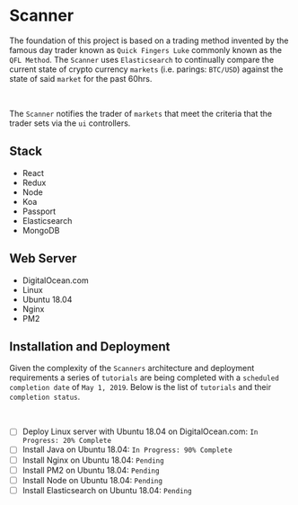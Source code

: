 # Scanner

The foundation of this project is based on a trading method invented by the famous day trader known as `Quick Fingers Luke` commonly known as the `QFL Method`. The `Scanner` uses `Elasticsearch` to continually compare the current state of crypto currency `markets` (i.e. parings: `BTC/USD`) against the state of said `market` for the past 60hrs.

<br/>

The `Scanner` notifies the trader of `markets` that meet the criteria that the trader sets via the `ui` controllers.

## Stack

- React
- Redux
- Node
- Koa
- Passport
- Elasticsearch
- MongoDB

## Web Server

- DigitalOcean.com
- Linux
- Ubuntu 18.04
- Nginx
- PM2

## Installation and Deployment

Given the complexity of the `Scanners` architecture and deployment requirements a series of `tutorials` are being completed with a `scheduled completion date` of `May 1, 2019`.  Below is the list of `tutorials` and their `completion status`.

<br />


- [ ] Deploy Linux server with Ubuntu 18.04 on DigitalOcean.com: `In Progress: 20% Complete`
- [ ] Install Java on Ubuntu 18.04: `In Progress: 90% Complete`
- [ ] Install Nginx on Ubuntu 18.04: `Pending`
- [ ] Install PM2 on Ubuntu 18.04: `Pending`
- [ ] Install Node on Ubuntu 18.04: `Pending`
- [ ] Install Elasticsearch on Ubuntu 18.04: `Pending`
